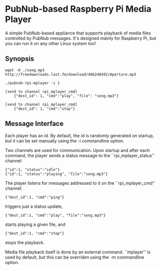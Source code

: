 PubNub-based Raspberry Pi Media Player
======================================

A simple PubNub-based appliance that supports playback of media
files controlled by PubNub messages. It's designed mainly for
Raspberry Pi, but you can run it on any other Linux system too!

Synopsis
--------

	wget -O ./song.mp3 http://freedownloads.last.fm/download/466248492/Aperture.mp3

	./pubnub-rpi-mplayer -i 1

	[send to channel rpi_mplayer_cmd]
		{"dest_id": 1, "cmd":"play", "file": "song.mp3"}

	[send to channel rpi_mplayer_cmd]
		{"dest_id": 1, "cmd":"stop"}

Message Interface
-----------------

Each player has an id. By default, the id is randomly generated on startup,
but it can be set manually using the -i commandline option.

Two channels are used for communication. Upon startup and after
each command, the player sends a status message to the ``rpi_mplayer_status''
channel:

	{"id":1, "status":"idle"}
	{"id":1, "status":"playing", "file":"song.mp3"}

The player listens for messages addressed to it on the ``rpi_mplayer_cmd''
channel:

	{"dest_id":1, "cmd":"ping"}

triggers just a status update,

	{"dest_id":1, "cmd":"play", "file":"song.mp3"}

starts playing a given file, and

	{"dest_id":1, "cmd":"stop"}

stops the playback.

Media file playback itself is done by an external command. ``mplayer''
is used by default, but this can be overriden using the -m commandline
option.
